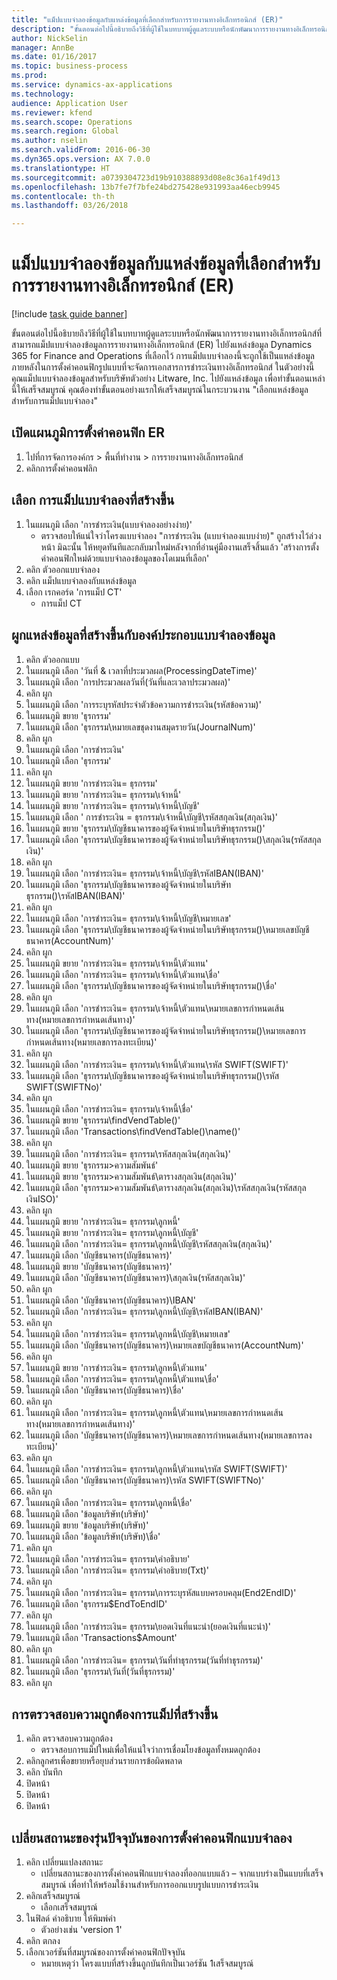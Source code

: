 ```yaml
--- 
title: "แม็ปแบบจำลองข้อมูลกับแหล่งข้อมูลที่เลือกสำหรับการรายงานทางอิเล็กทรอนิกส์ (ER)"
description: "ขั้นตอนต่อไปนี้อธิบายถึงวิธีที่ผู้ใช้ในบทบาทผู้ดูแลระบบหรือนักพัฒนาการรายงานทางอิเล็กทรอนิกส์สามารถแม็ปแบบจำลองข้อมูลการรายงานทางอิเล็กทรอนิกส์ (ER) ไปยังแหล่งข้อมูล Dynamics 365 for Finance and Operations, Enterprise Edition ที่เลือกไว้ (พฤศจิกายน 2016)"
author: NickSelin
manager: AnnBe
ms.date: 01/16/2017
ms.topic: business-process
ms.prod: 
ms.service: dynamics-ax-applications
ms.technology: 
audience: Application User
ms.reviewer: kfend
ms.search.scope: Operations
ms.search.region: Global
ms.author: nselin
ms.search.validFrom: 2016-06-30
ms.dyn365.ops.version: AX 7.0.0
ms.translationtype: HT
ms.sourcegitcommit: a0739304723d19b910388893d08e8c36a1f49d13
ms.openlocfilehash: 13b7fe7f7bfe24bd275428e931993aa46ecb9945
ms.contentlocale: th-th
ms.lasthandoff: 03/26/2018

---
```

# <a name="map-a-data-model-to-selected-data-sources-for-electronic-reporting-er"></a>แม็ปแบบจำลองข้อมูลกับแหล่งข้อมูลที่เลือกสำหรับการรายงานทางอิเล็กทรอนิกส์ (ER)

[!include [task guide banner](../../includes/task-guide-banner.md)]

ขั้นตอนต่อไปนี้อธิบายถึงวิธีที่ผู้ใช้ในบทบาทผู้ดูแลระบบหรือนักพัฒนาการรายงานทางอิเล็กทรอนิกส์ที่สามารถแม็ปแบบจำลองข้อมูลการรายงานทางอิเล็กทรอนิกส์ (ER) ไปยังแหล่งข้อมูล Dynamics 365 for Finance and Operations ที่เลือกไว้ การแม็ปแบบจำลองนี้จะถูกใช้เป็นแหล่งข้อมูลภายหลังในการตั้งค่าคอนฟิกรูปแบบที่จะจัดการเอกสารการชำระเงินทางอิเล็กทรอนิกส์ ในตัวอย่างนี้ คุณแม็ปแบบจำลองข้อมูลสำหรับบริษัทตัวอย่าง Litware, Inc. ไปยังแหล่งข้อมูล  เพื่อทำขั้นตอนเหล่านี้ให้เสร็จสมบูรณ์ คุณต้องทำขั้นตอนอย่างแรกให้เสร็จสมบูรณ์ในกระบวนงาน "เลือกแหล่งข้อมูลสำหรับการแม็ปแบบจำลอง"


## <a name="open-er-configurations-tree"></a>เปิดแผนภูมิการตั้งค่าคอนฟิก ER
1. ไปที่การจัดการองค์กร > พื้นที่ทำงาน > การรายงานทางอิเล็กทรอนิกส์
2. คลิกการตั้งค่าคอนฟลิก

## <a name="select-created-model-mapping"></a>เลือก การแม็ปแบบจำลองที่สร้างขึ้น
1. ในแผนภูมิ เลือก 'การชำระเงิน(แบบจำลองอย่างง่าย)'
    * ตรวจสอบให้แน่ใจว่าโครงแบบจำลอง "การชำระเงิน (แบบจำลองแบบง่าย)" ถูกสร้างไว้ล่วงหน้า มิฉะนั้น ให้หยุดทันทีและกลับมาใหม่หลังจากที่อ่านคู่มืองานเสร็จสิ้นแล้ว 'สร้างการตั้งค่าคอนฟิกใหม่ด้วยแบบจำลองข้อมูลของโดเมนที่เลือก'  
2. คลิก ตัวออกแบบจำลอง
3. คลิก แม็ปแบบจำลองกับแหล่งข้อมูล
4. เลือก เรกคอร์ด 'การแม็ป CT'
    * การแม็ป CT  

## <a name="bind-created-data-sources-to-data-model-elements"></a>ผูกแหล่งข้อมูลที่สร้างขึ้นกับองค์ประกอบแบบจำลองข้อมูล
1. คลิก ตัวออกแบบ
2. ในแผนภูมิ เลือก 'วันที่ & เวลาที่ประมวลผล(ProcessingDateTime)'
3. ในแผนภูมิ เลือก 'การประมวลผลวันที่(วันที่และเวลาประมวลผล)'
4. คลิก ผูก
5. ในแผนภูมิ เลือก 'การระบุรหัสประจำตัวข้อความการชำระเงิน(รหัสข้อความ)'
6. ในแผนภูมิ ขยาย 'ธุรกรรม'
7. ในแผนภูมิ เลือก 'ธุรกรรม\หมายเลขชุดงานสมุดรายวัน(JournalNum)'
8. คลิก ผูก
9. ในแผนภูมิ เลือก 'การชำระเงิน'
10. ในแผนภูมิ เลือก 'ธุรกรรม'
11. คลิก ผูก
12. ในแผนภูมิ ขยาย 'การชำระเงิน= ธุรกรรม'
13. ในแผนภูมิ ขยาย 'การชำระเงิน= ธุรกรรม\เจ้าหนี้'
14. ในแผนภูมิ ขยาย 'การชำระเงิน= ธุรกรรม\เจ้าหนี้\บัญชี'
15. ในแผนภูมิ เลือก ' การชำระเงิน = ธุรกรรม\เจ้าหนี้\บัญชี\รหัสสกุลเงิน(สกุลเงิน)'
16. ในแผนภูมิ ขยาย 'ธุรกรรม\บัญชีธนาคารของผู้จัดจำหน่ายในบริษัทธุรกรรม()'
17. ในแผนภูมิ เลือก 'ธุรกรรม\บัญชีธนาคารของผู้จัดจำหน่ายในบริษัทธุรกรรม()\สกุลเงิน(รหัสสกุลเงิน)'
18. คลิก ผูก
19. ในแผนภูมิ เลือก 'การชำระเงิน= ธุรกรรม\เจ้าหนี้\บัญชี\รหัสIBAN(IBAN)'
20. ในแผนภูมิ เลือก 'ธุรกรรม\บัญชีธนาคารของผู้จัดจำหน่ายในบริษัทธุรกรรม()\รหัสIBAN(IBAN)'
21. คลิก ผูก
22. ในแผนภูมิ เลือก 'การชำระเงิน= ธุรกรรม\เจ้าหนี้\บัญชี\หมายเลข'
23. ในแผนภูมิ เลือก 'ธุรกรรม\บัญชีธนาคารของผู้จัดจำหน่ายในบริษัทธุรกรรม()\หมายเลขบัญชีธนาคาร(AccountNum)'
24. คลิก ผูก
25. ในแผนภูมิ ขยาย 'การชำระเงิน= ธุรกรรม\เจ้าหนี้\ตัวแทน'
26. ในแผนภูมิ เลือก 'การชำระเงิน= ธุรกรรม\เจ้าหนี้\ตัวแทน\ชื่อ'
27. ในแผนภูมิ เลือก 'ธุรกรรม\บัญชีธนาคารของผู้จัดจำหน่ายในบริษัทธุรกรรม()\ชื่อ'
28. คลิก ผูก
29. ในแผนภูมิ เลือก 'การชำระเงิน= ธุรกรรม\เจ้าหนี้\ตัวแทน\หมายเลขการกำหนดเส้นทาง(หมายเลขการกำหนดเส้นทาง)'
30. ในแผนภูมิ เลือก 'ธุรกรรม\บัญชีธนาคารของผู้จัดจำหน่ายในบริษัทธุรกรรม()\หมายเลขการกำหนดเส้นทาง(หมายเลขการลงทะเบียน)'
31. คลิก ผูก
32. ในแผนภูมิ เลือก 'การชำระเงิน= ธุรกรรม\เจ้าหนี้\ตัวแทน\รหัส SWIFT(SWIFT)'
33. ในแผนภูมิ เลือก 'ธุรกรรม\บัญชีธนาคารของผู้จัดจำหน่ายในบริษัทธุรกรรม()\รหัส SWIFT(SWIFTNo)'
34. คลิก ผูก
35. ในแผนภูมิ เลือก 'การชำระเงิน= ธุรกรรม\เจ้าหนี้\ชื่อ'
36. ในแผนภูมิ ขยาย 'ธุรกรรม\findVendTable()'
37. ในแผนภูมิ เลือก 'Transactions\findVendTable()\name()'
38. คลิก ผูก
39. ในแผนภูมิ เลือก 'การชำระเงิน= ธุรกรรม\รหัสสกุลเงิน(สกุลเงิน)'
40. ในแผนภูมิ ขยาย 'ธุรกรรม\>ความสัมพันธ์'
41. ในแผนภูมิ ขยาย 'ธุรกรรม\>ความสัมพันธ์\ตารางสกุลเงิน(สกุลเงิน)'
42. ในแผนภูมิ เลือก 'ธุรกรรม\>ความสัมพันธ์\ตารางสกุลเงิน(สกุลเงิน)\รหัสสกุลเงิน(รหัสสกุลเงินISO)'
43. คลิก ผูก
44. ในแผนภูมิ ขยาย 'การชำระเงิน= ธุรกรรม\ลูกหนี้'
45. ในแผนภูมิ ขยาย 'การชำระเงิน= ธุรกรรม\ลูกหนี้\บัญชี'
46. ในแผนภูมิ เลือก 'การชำระเงิน= ธุรกรรม\ลูกหนี้\บัญชี\รหัสสกุลเงิน(สกุลเงิน)'
47. ในแผนภูมิ เลือก 'บัญชีธนาคาร(บัญชีธนาคาร)'
48. ในแผนภูมิ ขยาย 'บัญชีธนาคาร(บัญชีธนาคาร)'
49. ในแผนภูมิ เลือก 'บัญชีธนาคาร(บัญชีธนาคาร)\สกุลเงิน(รหัสสกุลเงิน)'
50. คลิก ผูก
51. ในแผนภูมิ เลือก 'บัญชีธนาคาร(บัญชีธนาคาร)\IBAN'
52. ในแผนภูมิ เลือก 'การชำระเงิน= ธุรกรรม\ลูกหนี้\บัญชี\รหัสIBAN(IBAN)'
53. คลิก ผูก
54. ในแผนภูมิ เลือก 'การชำระเงิน= ธุรกรรม\ลูกหนี้\บัญชี\หมายเลข'
55. ในแผนภูมิ เลือก 'บัญชีธนาคาร(บัญชีธนาคาร)\หมายเลขบัญชีธนาคาร(AccountNum)'
56. คลิก ผูก
57. ในแผนภูมิ ขยาย 'การชำระเงิน= ธุรกรรม\ลูกหนี้\ตัวแทน'
58. ในแผนภูมิ เลือก 'การชำระเงิน= ธุรกรรม\ลูกหนี้\ตัวแทน\ชื่อ'
59. ในแผนภูมิ เลือก 'บัญชีธนาคาร(บัญชีธนาคาร)\ชื่อ'
60. คลิก ผูก
61. ในแผนภูมิ เลือก 'การชำระเงิน= ธุรกรรม\ลูกหนี้\ตัวแทน\หมายเลขการกำหนดเส้นทาง(หมายเลขการกำหนดเส้นทาง)'
62. ในแผนภูมิ เลือก 'บัญชีธนาคาร(บัญชีธนาคาร)\หมายเลขการกำหนดเส้นทาง(หมายเลขการลงทะเบียน)'
63. คลิก ผูก
64. ในแผนภูมิ เลือก 'การชำระเงิน= ธุรกรรม\ลูกหนี้\ตัวแทน\รหัส SWIFT(SWIFT)'
65. ในแผนภูมิ เลือก 'บัญชีธนาคาร(บัญชีธนาคาร)\รหัส SWIFT(SWIFTNo)'
66. คลิก ผูก
67. ในแผนภูมิ เลือก 'การชำระเงิน= ธุรกรรม\ลูกหนี้\ชื่อ'
68. ในแผนภูมิ เลือก 'ข้อมูลบริษัท(บริษัท)'
69. ในแผนภูมิ ขยาย 'ข้อมูลบริษัท(บริษัท)'
70. ในแผนภูมิ เลือก 'ข้อมูลบริษัท(บริษัท)\ชื่อ'
71. คลิก ผูก
72. ในแผนภูมิ เลือก 'การชำระเงิน= ธุรกรรม\คำอธิบาย'
73. ในแผนภูมิ เลือก 'การชำระเงิน= ธุรกรรม\คำอธิบาย(Txt)'
74. คลิก ผูก
75. ในแผนภูมิ เลือก 'การชำระเงิน= ธุรกรรม\การระบุรหัสแบบครอบคลุม(End2EndID)'
76. ในแผนภูมิ เลือก 'ธุรกรรม\$EndToEndID'
77. คลิก ผูก
78. ในแผนภูมิ เลือก 'การชำระเงิน= ธุรกรรม\ยอดเงินที่แนะนำ(ยอดเงินที่แนะนำ)'
79. ในแผนภูมิ เลือก 'Transactions\$Amount'
80. คลิก ผูก
81. ในแผนภูมิ เลือก 'การชำระเงิน= ธุรกรรม\วันที่ทำธุรกรรม(วันที่ทำธุรกรรม)'
82. ในแผนภูมิ เลือก 'ธุรกรรม\วันที่(วันที่ธุรกรรม)'
83. คลิก ผูก

## <a name="validate-created-mapping"></a>การตรวจสอบความถูกต้องการแม็ปที่สร้างขึ้น
1. คลิก ตรวจสอบความถูกต้อง
    * ตรวจสอบการแม็ปใหม่เพื่อให้แน่ใจว่าการเชื่อมโยงข้อมูลทั้งหมดถูกต้อง  
2. คลิกลูกศรเพื่อขยายหรือยุบส่วนรายการข้อผิดพลาด
3. คลิก บันทึก
4. ปิดหน้า
5. ปิดหน้า
6. ปิดหน้า

## <a name="change-the-status-of-the-current-version-of-model-configuration"></a>เปลี่ยนสถานะของรุ่นปัจจุบันของการตั้งค่าคอนฟิกแบบจำลอง
1. คลิก เปลี่ยนแปลงสถานะ
    * เปลี่ยนสถานะของการตั้งค่าคอนฟิกแบบจำลองที่ออกแบบแล้ว – จากแบบร่างเป็นแบบที่เสร็จสมบูรณ์ เพื่อทำให้พร้อมใช้งานสำหรับการออกแบบรูปแบบการชำระเงิน  
2. คลิกเสร็จสมบูรณ์
    * เลือกเสร็จสมบูรณ์  
3. ในฟิลด์ คำอธิบาย ให้พิมพ์ค่า
    * ตัวอย่างเช่น 'version 1'  
4. คลิก ตกลง
5. เลือกเวอร์ชันที่สมบูรณ์ของการตั้งค่าคอนฟิกปัจจุบัน
    * หมายเหตุว่า โครงแบบที่สร้างขึ้นถูกบันทึกเป็นเวอร์ชัน 1เสร็จสมบูรณ์  


